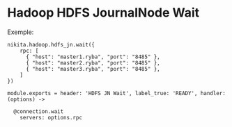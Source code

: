 
# Hadoop HDFS JournalNode Wait

Exemple:

```
nikita.hadoop.hdfs_jn.wait({
    rpc: [
      { "host": "master1.ryba", "port": "8485" },
      { "host": "master2.ryba", "port": "8485" },
      { "host": "master3.ryba", "port": "8485" },
    ]
})
```

    module.exports = header: 'HDFS JN Wait', label_true: 'READY', handler: (options) ->

      @connection.wait
        servers: options.rpc
